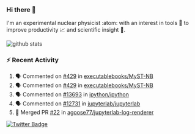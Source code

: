 ### Hi there 👋 

I'm an experimental nuclear physicist :atom: with an interest in tools :wrench: to improve productivity :chart_with_upwards_trend: and scientific insight :telescope:.

![github stats](https://github-readme-stats.vercel.app/api?username=agoose77&show_icons=true&hide_rank=true&hide_title=true&bg_color=30,e76445,904e95&text_color=efe3ec&icon_color=efe3ec)
<!--
**agoose77/agoose77** is a ✨ _special_ ✨ repository because its `README.md` (this file) appears on your GitHub profile.

Here are some ideas to get you started:

- 🔭 I’m currently working on ...
- 🌱 I’m currently learning ...
- 👯 I’m looking to collaborate on ...
- 🤔 I’m looking for help with ...
- 💬 Ask me about ...
- 📫 How to reach me: ...
- 😄 Pronouns: ...
- ⚡ Fun fact: ...
-->

### :zap: Recent Activity
<!--START_SECTION:activity-->
1. 🗣 Commented on [#429](https://github.com/executablebooks/MyST-NB/issues/429) in [executablebooks/MyST-NB](https://github.com/executablebooks/MyST-NB)
2. 🗣 Commented on [#429](https://github.com/executablebooks/MyST-NB/issues/429) in [executablebooks/MyST-NB](https://github.com/executablebooks/MyST-NB)
3. 🗣 Commented on [#13693](https://github.com/ipython/ipython/issues/13693) in [ipython/ipython](https://github.com/ipython/ipython)
4. 🗣 Commented on [#12731](https://github.com/jupyterlab/jupyterlab/issues/12731) in [jupyterlab/jupyterlab](https://github.com/jupyterlab/jupyterlab)
5. 🎉 Merged PR [#22](https://github.com/agoose77/jupyterlab-log-renderer/pull/22) in [agoose77/jupyterlab-log-renderer](https://github.com/agoose77/jupyterlab-log-renderer)
<!--END_SECTION:activity-->


[![Twitter Badge](https://img.shields.io/twitter/follow/agoose77?style=flat-square&logo=Twitter&logoColor=white&color=cornflowerblue)](https://twitter.com/agoose77)

